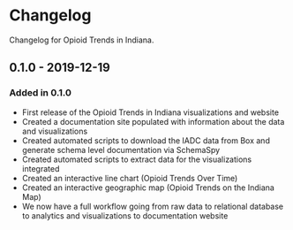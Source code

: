 # Changelog

Changelog for Opioid Trends in Indiana.

## 0.1.0 - 2019-12-19

### Added in 0.1.0

- First release of the Opioid Trends in Indiana visualizations and website
- Created a documentation site populated with information about the data and visualizations
- Created automated scripts to download the IADC data from Box and generate schema level documentation via SchemaSpy
- Created automated scripts to extract data for the visualizations integrated
- Created an interactive line chart (Opioid Trends Over Time)
- Created an interactive geographic map (Opioid Trends on the Indiana Map)
- We now have a full workflow going from raw data to relational database to analytics and visualizations to documentation website
